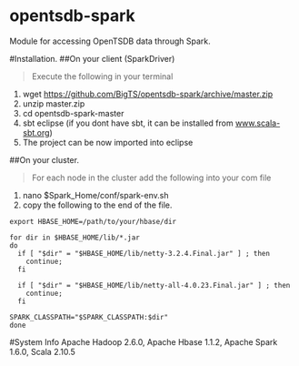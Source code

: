 opentsdb-spark
==============

Module for accessing OpenTSDB data through Spark.

#Installation.
##On your client (SparkDriver)
  >Execute the following in your terminal
  1. wget https://github.com/BigTS/opentsdb-spark/archive/master.zip
  2. unzip master.zip
  3. cd opentsdb-spark-master
  4. sbt eclipse (if you dont have sbt, it can be installed from www.scala-sbt.org)
  5. The project can be now imported into eclipse

##On your cluster.
  >For each node in the cluster add the following into your com file
  1. nano $Spark_Home/conf/spark-env.sh
  2. copy the following to the end of the file.
  
    export HBASE_HOME=/path/to/your/hbase/dir

    for dir in $HBASE_HOME/lib/*.jar
    do
      if [ "$dir" = "$HBASE_HOME/lib/netty-3.2.4.Final.jar" ] ; then
        continue;
      fi

      if [ "$dir" = "$HBASE_HOME/lib/netty-all-4.0.23.Final.jar" ] ; then
        continue;
      fi

    SPARK_CLASSPATH="$SPARK_CLASSPATH:$dir"
    done

#System Info
  Apache Hadoop 2.6.0, Apache Hbase 1.1.2, Apache Spark 1.6.0, Scala 2.10.5



